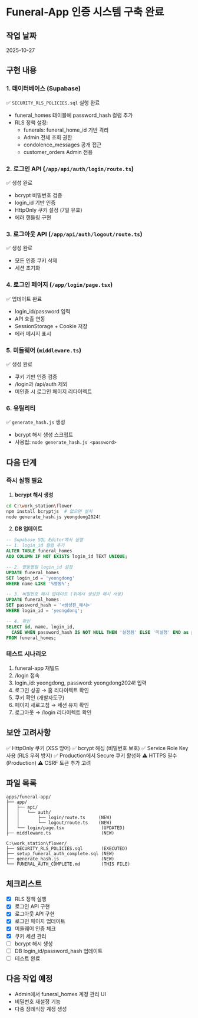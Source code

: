 # Funeral-App 인증 시스템 구축 완료

## 작업 날짜
2025-10-27

## 구현 내용

### 1. 데이터베이스 (Supabase)
✅ `SECURITY_RLS_POLICIES.sql` 실행 완료
- funeral_homes 테이블에 password_hash 컬럼 추가
- RLS 정책 설정:
  - funerals: funeral_home_id 기반 격리
  - Admin 전체 조회 권한
  - condolence_messages 공개 접근
  - customer_orders Admin 전용

### 2. 로그인 API (`/app/api/auth/login/route.ts`)
✅ 생성 완료
- bcrypt 비밀번호 검증
- login_id 기반 인증
- HttpOnly 쿠키 설정 (7일 유효)
- 에러 핸들링 구현

### 3. 로그아웃 API (`/app/api/auth/logout/route.ts`)
✅ 생성 완료
- 모든 인증 쿠키 삭제
- 세션 초기화

### 4. 로그인 페이지 (`/app/login/page.tsx`)
✅ 업데이트 완료
- login_id/password 입력
- API 호출 연동
- SessionStorage + Cookie 저장
- 에러 메시지 표시

### 5. 미들웨어 (`middleware.ts`)
✅ 생성 완료
- 쿠키 기반 인증 검증
- /login과 /api/auth 제외
- 미인증 시 로그인 페이지 리다이렉트

### 6. 유틸리티
✅ `generate_hash.js` 생성
- bcrypt 해시 생성 스크립트
- 사용법: `node generate_hash.js <password>`

## 다음 단계

### 즉시 실행 필요
1. **bcrypt 해시 생성**
```bash
cd C:\work_station\flower
npm install bcryptjs  # 없으면 설치
node generate_hash.js yeongdong2024!
```

2. **DB 업데이트**
```sql
-- Supabase SQL Editor에서 실행
-- 1. login_id 컬럼 추가
ALTER TABLE funeral_homes 
ADD COLUMN IF NOT EXISTS login_id TEXT UNIQUE;

-- 2. 영동병원 login_id 설정
UPDATE funeral_homes 
SET login_id = 'yeongdong'
WHERE name LIKE '%영동%';

-- 3. 비밀번호 해시 업데이트 (위에서 생성한 해시 사용)
UPDATE funeral_homes 
SET password_hash = '<생성된_해시>'
WHERE login_id = 'yeongdong';

-- 4. 확인
SELECT id, name, login_id, 
  CASE WHEN password_hash IS NOT NULL THEN '설정됨' ELSE '미설정' END as pwd_status 
FROM funeral_homes;
```

### 테스트 시나리오
1. funeral-app 재빌드
2. /login 접속
3. login_id: yeongdong, password: yeongdong2024! 입력
4. 로그인 성공 → 홈 리다이렉트 확인
5. 쿠키 확인 (개발자도구)
6. 페이지 새로고침 → 세션 유지 확인
7. 로그아웃 → /login 리다이렉트 확인

## 보안 고려사항
✅ HttpOnly 쿠키 (XSS 방어)
✅ bcrypt 해싱 (비밀번호 보호)
✅ Service Role Key 사용 (RLS 우회 방지)
✅ Production에서 Secure 쿠키 활성화
⚠️ HTTPS 필수 (Production)
⚠️ CSRF 토큰 추가 고려

## 파일 목록
```
apps/funeral-app/
├── app/
│   ├── api/
│   │   └── auth/
│   │       ├── login/route.ts     (NEW)
│   │       └── logout/route.ts    (NEW)
│   └── login/page.tsx              (UPDATED)
├── middleware.ts                   (NEW)

C:\work_station\flower/
├── SECURITY_RLS_POLICIES.sql       (EXECUTED)
├── setup_funeral_auth_complete.sql (NEW)
├── generate_hash.js                (NEW)
└── FUNERAL_AUTH_COMPLETE.md        (THIS FILE)
```

## 체크리스트
- [x] RLS 정책 실행
- [x] 로그인 API 구현
- [x] 로그아웃 API 구현
- [x] 로그인 페이지 업데이트
- [x] 미들웨어 인증 체크
- [x] 쿠키 세션 관리
- [ ] bcrypt 해시 생성
- [ ] DB login_id/password_hash 업데이트
- [ ] 테스트 완료

## 다음 작업 예정
- Admin에서 funeral_homes 계정 관리 UI
- 비밀번호 재설정 기능
- 다중 장례식장 계정 생성
